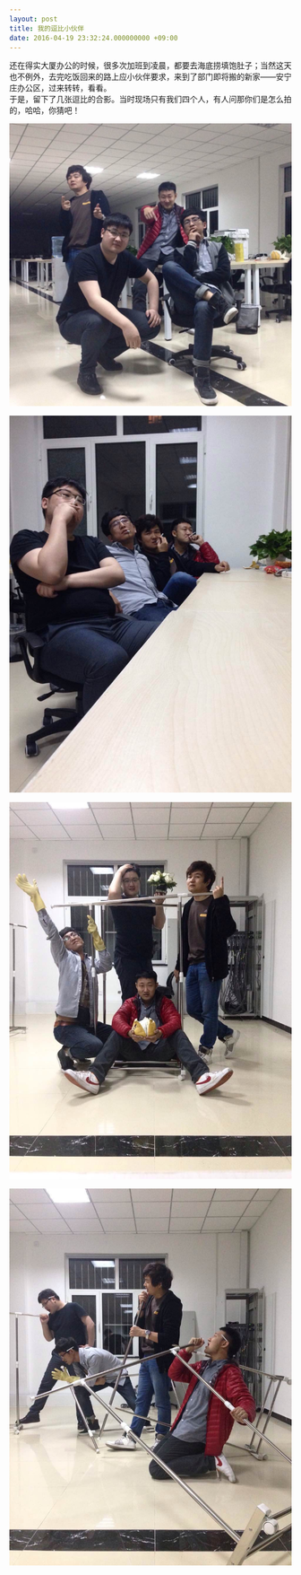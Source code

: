 ```yaml
---
layout: post
title: 我的逗比小伙伴
date: 2016-04-19 23:32:24.000000000 +09:00
---
```


还在得实大厦办公的时候，很多次加班到凌晨，都要去海底捞填饱肚子；当然这天也不例外，去完吃饭回来的路上应小伙伴要求，来到了部门即将搬的新家——安宁庄办公区，过来转转，看看。  
于是，留下了几张逗比的合影。当时现场只有我们四个人，有人问那你们是怎么拍的，哈哈，你猜吧！

![第一张](/assets/images/IMG_1209.jpg)

![第二张](/assets/images/IMG_1210.jpg)

![第三张](/assets/images/IMG_1211.jpg)

![第四张](/assets/images/IMG_1212.jpg)
